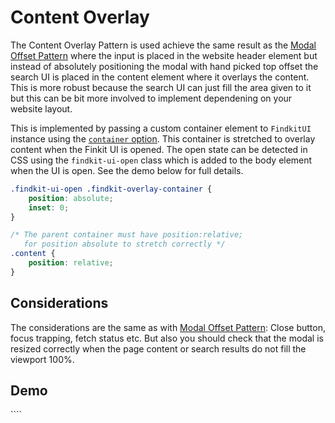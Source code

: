 # Content Overlay

The Content Overlay Pattern is used achieve the same result as the [Modal Offset
Pattern](modal-offset) where the input is placed in the website header element
but instead of absolutely positioning the modal with hand picked top offset the
search UI is placed in the content element where it overlays the content.
This is more robust because the search UI can just fill the area given to it but
this can be bit more involved to implement dependening on your website layout.

This is implemented by passing a custom container element to `FindkitUI`
instance using the [`container` option](/ui/api/#container). This container is
stretched to overlay content when the Finkit UI is opened. The open state can be
detected in CSS using the `findkit-ui-open` class which is added to the body
element when the UI is open. See the demo below for full details.

```css
.findkit-ui-open .findkit-overlay-container {
	position: absolute;
	inset: 0;
}

/* The parent container must have position:relative;
   for position absolute to stretch correctly */
.content {
	position: relative;
}
```

## Considerations

The considerations are the same as with [Modal Offset
Pattern](modal-offset#considerations): Close button, focus trapping, fetch
status etc. But also you should check that the modal is resized correctly when
the page content or search results do not fill the viewport 100%.

## Demo

<Codesandbox example="content-overlay" />
````

